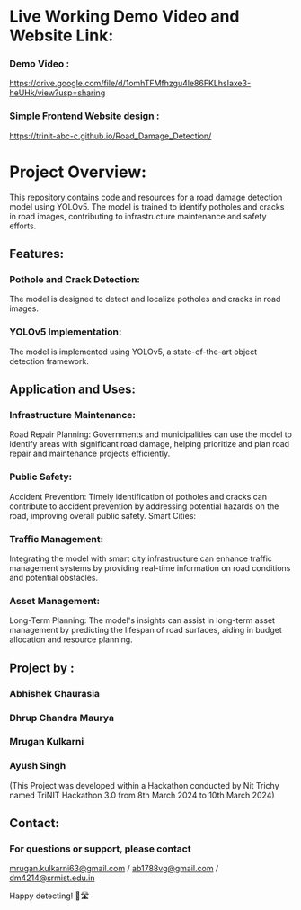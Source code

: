 # Live Working Demo Video and Website Link:
### Demo Video :
https://drive.google.com/file/d/1omhTFMfhzgu4le86FKLhsIaxe3-heUHk/view?usp=sharing
### Simple Frontend Website design :
https://trinit-abc-c.github.io/Road_Damage_Detection/


# Project Overview:
This repository contains code and resources for a road damage detection model using YOLOv5. The model is trained to identify potholes and cracks in road images, contributing to infrastructure maintenance and safety efforts.
## Features:
### Pothole and Crack Detection:
 The model is designed to detect and localize potholes and cracks in road images.
### YOLOv5 Implementation: 
The model is implemented using YOLOv5, a state-of-the-art object detection framework.
## Application and Uses:

### Infrastructure Maintenance:
Road Repair Planning: Governments and municipalities can use the model to identify areas with significant road damage, helping prioritize and plan road repair and maintenance projects efficiently.
### Public Safety:

Accident Prevention: Timely identification of potholes and cracks can contribute to accident prevention by addressing potential hazards on the road, improving overall public safety.
Smart Cities:

### Traffic Management:
 Integrating the model with smart city infrastructure can enhance traffic management systems by providing real-time information on road conditions and potential obstacles.
### Asset Management:

Long-Term Planning: The model's insights can assist in long-term asset management by predicting the lifespan of road surfaces, aiding in budget allocation and resource planning.

## Project by :
### Abhishek Chaurasia
### Dhrup Chandra Maurya
### Mrugan Kulkarni
### Ayush Singh

(This Project was developed within a Hackathon conducted by Nit Trichy named TriNIT Hackathon 3.0 from 8th March 2024 to 10th March 2024)

## Contact:

### For questions or support, please contact
mrugan.kulkarni63@gmail.com / ab1788vg@gmail.com / dm4214@srmist.edu.in

Happy detecting! 🚗🛣️

